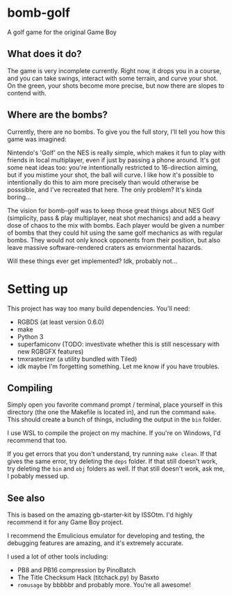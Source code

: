 # bomb-golf

A golf game for the original Game Boy

## What does it do?

The game is very incomplete currently. Right now, it drops you in a course, and you can take swings, interact with some terrain, and curve your shot. On the green, your shots become more precise, but now there are slopes to contend with.

## Where are the bombs?
Currently, there are no bombs. To give you the full story, I'll tell you how this game was imagined:

Nintendo's 'Golf' on the NES is really simple, which makes it fun to play with friends in local multiplayer, even if just by passing a phone around. It's got some neat ideas too: you're intentionally restricted to 16-direction aiming, but if you mistime your shot, the ball will curve. I like how it's possible to intentionally do this to aim more precisely than would otherwise be posssible, and I've recreated that here. The only problem? It's kinda boring... 

The vision for bomb-golf was to keep those great things about NES Golf (simplicity, pass & play multiplayer, neat shot mechanics) and add a heavy dose of chaos to the mix with bombs. Each player would be given a number of bombs that they could hit using the same golf mechanics as with regular bombs. They would not only knock opponents from their position, but also leave massive software-rendered craters as enviornmental hazards.

Will these things ever get implemented? Idk, probably not...

# Setting up

This project has way too many build dependencies. You'll need:
 - RGBDS (at least version 0.6.0)
 - make
 - Python 3
 - superfamiconv (TODO: investivate whether this is still nescessary with new RGBGFX features)
 - tmxrasterizer (a utility bundled with Tiled)
 - idk maybe I'm forgetting something. Let me know if you have troubles.


## Compiling

Simply open you favorite command prompt / terminal, place yourself in this directory (the one the Makefile is located in), and run the command `make`. This should create a bunch of things, including the output in the `bin` folder.

I use WSL to compile the project on my machine. If you're on Windows, I'd recommend that too.

If you get errors that you don't understand, try running `make clean`. If that gives the same error, try deleting the `deps` folder. If that still doesn't work, try deleting the `bin` and `obj` folders as well. If that still doesn't work, ask me, I pobably messed up.

## See also
This is based on the amazing gb-starter-kit by ISSOtm. I'd highly recommend it for any Game Boy project.

I recommend the Emulicious emulator for developing and testing, the debugging features are amazing, and it's extremely accurate.

I used a lot of other tools including:
 - PB8 and PB16 compression by PinoBatch
 - The Title Checksum Hack (titchack.py) by Basxto
 - `romusage` by bbbbbr
 and probably more. You're all awesome!

